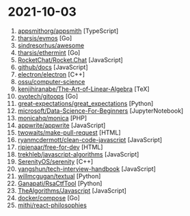 # 2021-10-03

1. [appsmithorg/appsmith](https://github.com/appsmithorg/appsmith "Build completely custom admin panels and internal tools. Use 30+ react components to build pages without HTML/CSS.") [TypeScript]
2. [tharsis/evmos](https://github.com/tharsis/evmos "Evmos chain") [Go]
3. [sindresorhus/awesome](https://github.com/sindresorhus/awesome "😎 Awesome lists about all kinds of interesting topics") 
4. [tharsis/ethermint](https://github.com/tharsis/ethermint "Ethermint is a scalable and interoperable Ethereum library, built on Proof-of-Stake with fast-finality using the Cosmos SDK.") [Go]
5. [RocketChat/Rocket.Chat](https://github.com/RocketChat/Rocket.Chat "The communications platform that puts data protection first.") [JavaScript]
6. [github/docs](https://github.com/github/docs "The open-source repo for docs.github.com") [JavaScript]
7. [electron/electron](https://github.com/electron/electron "Build cross-platform desktop apps with JavaScript, HTML, and CSS") [C++]
8. [ossu/computer-science](https://github.com/ossu/computer-science "🎓 Path to a free self-taught education in Computer Science!") 
9. [kenjihiranabe/The-Art-of-Linear-Algebra](https://github.com/kenjihiranabe/The-Art-of-Linear-Algebra "Graphic notes on Gilbert Strang's Linear Algebra for Everyone") [TeX]
10. [ovotech/gitoops](https://github.com/ovotech/gitoops "all paths lead to clouds") [Go]
11. [great-expectations/great_expectations](https://github.com/great-expectations/great_expectations "Always know what to expect from your data.") [Python]
12. [microsoft/Data-Science-For-Beginners](https://github.com/microsoft/Data-Science-For-Beginners "10 Weeks, 20 Lessons, Data Science for All!") [JupyterNotebook]
13. [monicahq/monica](https://github.com/monicahq/monica "Personal CRM. Remember everything about your friends, family and business relationships.") [PHP]
14. [appwrite/appwrite](https://github.com/appwrite/appwrite "Appwrite is a secure end-to-end backend server for Web, Mobile, and Flutter developers that is packaged as a set of Docker containers for easy deployment 🚀") [JavaScript]
15. [twowaits/make-pull-request](https://github.com/twowaits/make-pull-request "Use this as learning repo on how to create successful pull requests. Very basic tasks on Python, HTML, CSS, JavaScript, JAVA.") [HTML]
16. [ryanmcdermott/clean-code-javascript](https://github.com/ryanmcdermott/clean-code-javascript "🛁 Clean Code concepts adapted for JavaScript") [JavaScript]
17. [ripienaar/free-for-dev](https://github.com/ripienaar/free-for-dev "A list of SaaS, PaaS and IaaS offerings that have free tiers of interest to devops and infradev") [HTML]
18. [trekhleb/javascript-algorithms](https://github.com/trekhleb/javascript-algorithms "📝 Algorithms and data structures implemented in JavaScript with explanations and links to further readings") [JavaScript]
19. [SerenityOS/serenity](https://github.com/SerenityOS/serenity "The Serenity Operating System 🐞") [C++]
20. [yangshun/tech-interview-handbook](https://github.com/yangshun/tech-interview-handbook "💯 Curated interview preparation materials for busy engineers") [JavaScript]
21. [willmcgugan/textual](https://github.com/willmcgugan/textual "Textual is a TUI (Text User Interface) framework for Python inspired by modern web development.") [Python]
22. [Ganapati/RsaCtfTool](https://github.com/Ganapati/RsaCtfTool "RSA attack tool (mainly for ctf) - retreive private key from weak public key and/or uncipher data") [Python]
23. [TheAlgorithms/Javascript](https://github.com/TheAlgorithms/Javascript "A repository for All algorithms implemented in Javascript (for educational purposes only)") [JavaScript]
24. [docker/compose](https://github.com/docker/compose "Define and run multi-container applications with Docker") [Go]
25. [mithi/react-philosophies](https://github.com/mithi/react-philosophies "🧘 Things I think about when I write React code 🧘") 
